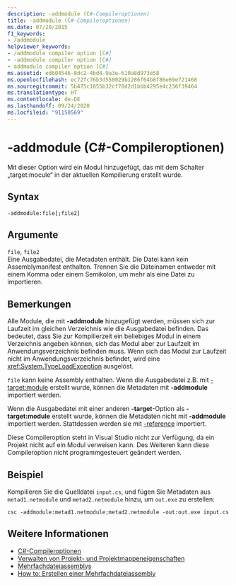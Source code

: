 ```yaml
---
description: -addmodule (C#-Compileroptionen)
title: -addmodule (C#-Compileroptionen)
ms.date: 07/20/2015
f1_keywords:
- /addmodule
helpviewer_keywords:
- /addmodule compiler option [C#]
- -addmodule compiler option [C#]
- addmodule compiler option [C#]
ms.assetid: ed604546-0dc2-4bd4-9a3e-610a8d973e58
ms.openlocfilehash: ec72fc76b3d550029b1286f64b8f86e69e721468
ms.sourcegitcommit: 5b475c1855b32cf78d2d1bbb4295e4c236f39464
ms.translationtype: HT
ms.contentlocale: de-DE
ms.lasthandoff: 09/24/2020
ms.locfileid: "91150569"
---
```

# <a name="-addmodule-c-compiler-options"></a>-addmodule (C#-Compileroptionen)

Mit dieser Option wird ein Modul hinzugefügt, das mit dem Schalter „target:mocule“ in der aktuellen Kompilierung erstellt wurde.  
  
## <a name="syntax"></a>Syntax  
  
```console  
-addmodule:file[;file2]  
```  
  
## <a name="arguments"></a>Argumente  

 `file`, `file2`  
 Eine Ausgabedatei, die Metadaten enthält. Die Datei kann kein Assemblymanifest enthalten. Trennen Sie die Dateinamen entweder mit einem Komma oder einem Semikolon, um mehr als eine Datei zu importieren.  
  
## <a name="remarks"></a>Bemerkungen  

 Alle Module, die mit **-addmodule** hinzugefügt werden, müssen sich zur Laufzeit im gleichen Verzeichnis wie die Ausgabedatei befinden. Das bedeutet, dass Sie zur Kompilierzeit ein beliebiges Modul in einem Verzeichnis angeben können, sich das Modul aber zur Laufzeit im Anwendungsverzeichnis befinden muss. Wenn sich das Modul zur Laufzeit nicht im Anwendungsverzeichnis befindet, wird eine <xref:System.TypeLoadException> ausgelöst.  
  
 `file` kann keine Assembly enthalten. Wenn die Ausgabedatei z.B. mit [-target:module](./target-module-compiler-option.md) erstellt wurde, können die Metadaten mit **-addmodule** importiert werden.  
  
 Wenn die Ausgabedatei mit einer anderen **-target**-Option als **-target:module** erstellt wurde, können die Metadaten nicht mit **-addmodule** importiert werden. Stattdessen werden sie mit [-reference](./reference-compiler-option.md) importiert.  
  
 Diese Compileroption steht in Visual Studio nicht zur Verfügung, da ein Projekt nicht auf ein Modul verweisen kann. Des Weiteren kann diese Compileroption nicht programmgesteuert geändert werden.  
  
## <a name="example"></a>Beispiel  

 Kompilieren Sie die Quelldatei `input.cs`, und fügen Sie Metadaten aus `metad1.netmodule` und `metad2.netmodule` hinzu, um `out.exe` zu erstellen:  
  
```console  
csc -addmodule:metad1.netmodule;metad2.netmodule -out:out.exe input.cs  
```  
  
## <a name="see-also"></a>Weitere Informationen

- [C#-Compileroptionen](./index.md)
- [Verwalten von Projekt- und Projektmappeneigenschaften](/visualstudio/ide/managing-project-and-solution-properties)
- [Mehrfachdateiassemblys](../../../framework/app-domains/multifile-assemblies.md)
- [How to: Erstellen einer Mehrfachdateiassembly](../../../framework/app-domains/build-multifile-assembly.md)
